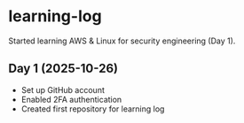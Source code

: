 # learning-log
Started learning AWS & Linux for security engineering (Day 1).
## Day 1 (2025-10-26)
- Set up GitHub account
- Enabled 2FA authentication
- Created first repository for learning log
